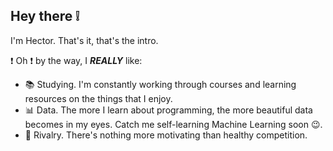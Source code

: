 ## Hey there :grey_exclamation:
I'm Hector. That's it, that's the intro. 

:exclamation: Oh :exclamation: by the way, I ***REALLY*** like:
- :books: Studying. I'm constantly working through courses and learning resources on the things that I enjoy.
- :bar_chart: Data. The more I learn about programming, the more beautiful data becomes in my eyes. Catch me self-learning Machine Learning soon :wink:.
- :busts_in_silhouette: Rivalry. There's nothing more motivating than healthy competition.

